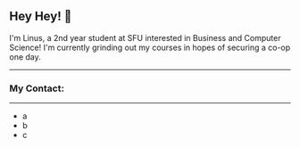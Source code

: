 ## Hey Hey! 👋 

I'm Linus, a 2nd year student at SFU interested in Business and Computer Science! I'm currently grinding out my courses in hopes of securing a co-op one day. 

---

### My Contact:

---

* a
* b
* c


<!--
**egbdf333/egbdf333** is a ✨ _special_ ✨ repository because its `README.md` (this file) appears on your GitHub profile.

Here are some ideas to get you started:

- 🔭 I’m currently working on ...
- 🌱 I’m currently learning ...
- 👯 I’m looking to collaborate on ...
- 🤔 I’m looking for help with ...
- 💬 Ask me about ...
- 📫 How to reach me: ...
- 😄 Pronouns: ...
- ⚡ Fun fact: ...
-->
